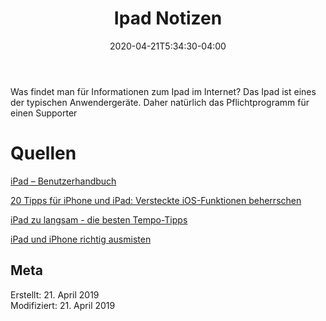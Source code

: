 ﻿---
title: "Ipad Notizen"
date: 2020-04-21T5:34:30-04:00
categories:
  - Apple
tags:
  - Betriebssytem
  - Hardware
---

Was findet man für Informationen zum Ipad im Internet? Das Ipad ist eines der typischen Anwendergeräte. Daher natürlich das Pflichtprogramm für einen Supporter



# Quellen  

[iPad – Benutzerhandbuch](https://support.apple.com/de-ch/guide/ipad/welcome/ipados)  

[20 Tipps für iPhone und iPad: Versteckte iOS-Funktionen beherrschen](https://www.heise.de/mac-and-i/meldung/20-Tipps-fuer-iPhone-und-iPad-Versteckte-iOS-Funktionen-beherrschen-4560361.html)  

[iPad zu langsam - die besten Tempo-Tipps](https://praxistipps.chip.de/ipad-zu-langsam-die-besten-tempo-tipps_1395)  

[iPad und iPhone richtig ausmisten](https://www.macwelt.de/tipps/Andere-Daten-vom-iPhone-loeschen-8194791.html)  

## Meta

Erstellt:		21. April 2019  
Modifiziert:	21. April 2019
